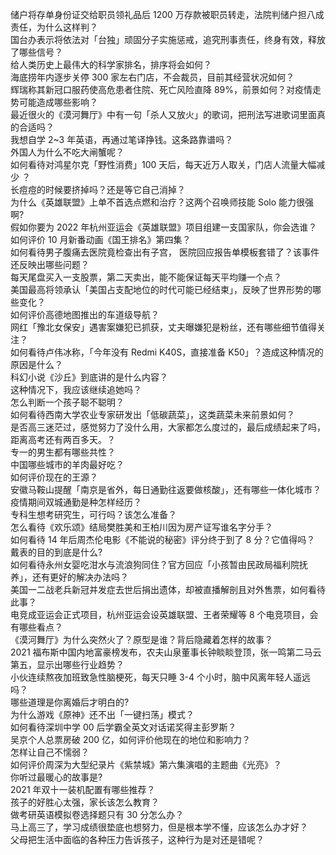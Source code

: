 储户将存单身份证交给职员领礼品后 1200 万存款被职员转走，法院判储户担八成责任，为什么这样判？  
国台办表示将依法对「台独」顽固分子实施惩戒，追究刑事责任，终身有效，释放了哪些信号？  
给人类历史上最伟大的科学家排名，排序将会如何？  
海底捞年内逐步关停 300 家左右门店，不会裁员，目前其经营状况如何？  
辉瑞称其新冠口服药使高危患者住院、死亡风险直降 89%，前景如何？对疫情走势可能造成哪些影响？  
最近很火的《漠河舞厅》中有一句「杀人又放火」的歌词，把刑法写进歌词里面真的合适吗？  
我想自学 2~3 年英语，再通过笔译挣钱。这条路靠谱吗？  
外国人为什么不吃大闸蟹呢？  
如何看待对鸿星尔克「野性消费」100 天后，每天近万人取关，门店人流量大幅减少 ？  
长痘痘的时候要挤掉吗？还是等它自己消掉？  
为什么《英雄联盟》上单不首选点燃和治疗？这两个召唤师技能 Solo 能力很强啊?  
假如你要为 2022 年杭州亚运会《英雄联盟》项目组建一支国家队，你会选谁？  
如何评价 10 月新番动画《国王排名》第四集？  
如何看待男子腹痛去医院竟检查出有子宫， 医院回应报告单模板套错了？该事件还反映出哪些问题？  
每天尾盘买入一支股票，第二天卖出，能不能保证每天平均赚一个点？  
美国最高将领承认「美国占支配地位的时代可能已经结束」，反映了世界形势的哪些变化？  
如何评价高德地图推出的车道级导航？  
网红「豫北女保安」遇害案嫌犯已抓获，丈夫曝嫌犯是粉丝，还有哪些细节值得关注？  
如何看待卢伟冰称，「今年没有 Redmi K40S，直接准备 K50」？造成这种情况的原因是什么？  
科幻小说《沙丘》到底讲的是什么内容？  
这种情况下，我应该继续追她吗？  
怎么判断一个孩子聪不聪明？  
如何看待西南大学农业专家研发出「低碳蔬菜」，这类蔬菜未来前景如何？  
是否高三迷茫过，感觉努力了没什么用，大家都怎么度过的，最后成绩起来了吗，距离高考还有两百多天。？  
专一的男生都有哪些共性？  
中国哪些城市的羊肉最好吃？  
如何评价现在的王源？  
安徽马鞍山提醒「南京是省外，每日通勤往返要做核酸」，还有哪些一体化城市？疫情期间双城通勤是种怎样经历？  
专科生想考研究生，可行吗？该怎么准备？  
怎么看待《欢乐颂》结局樊胜美和王柏川因为房产证写谁名字分手？  
如何看待 14 年后周杰伦电影《不能说的秘密》评分终于到了 8 分？它值得吗？  
戴表的目的到底是什么?  
如何看待永州女婴吃泔水与流浪狗同住？官方回应「小孩暂由民政局福利院抚养」，还有更好的解决办法吗？  
美国一二战老兵新冠并发症去世后捐出遗体，却被直播解剖且对外售票，如何看待此事？  
电竞成亚运会正式项目，杭州亚运会设英雄联盟、王者荣耀等 8 个电竞项目，会有哪些看点？  
《漠河舞厅》为什么突然火了？原型是谁？背后隐藏着怎样的故事？  
2021 福布斯中国内地富豪榜发布，农夫山泉董事长钟睒睒登顶，张一鸣第二马云第五，显示出哪些行业趋势？  
小伙连续熬夜加班致急性脑梗死，每天只睡 3-4 个小时，脑中风离年轻人遥远吗？  
哪些道理是你离婚后才明白的?  
为什么游戏《原神》还不出「一键扫荡」模式？  
如何看待深圳中学 00 后学霸全英文对话诺奖得主彭罗斯？  
吴京个人总票房破 200 亿，如何评价他现在的地位和影响力？  
怎样让自己不懦弱？  
如何评价周深为大型纪录片《紫禁城》第六集演唱的主题曲《光亮》？  
你听过最暖心的故事是?  
2021 年双十一装机配置有哪些推荐？  
孩子的好胜心太强，家长该怎么教育？  
做考研英语模拟卷选择题只有 30 分怎么办？  
马上高三了，学习成绩很垫底也想努力，但是根本学不懂，应该怎么办才好？  
父母把生活中面临的各种压力告诉孩子，这种行为是对还是错呢？  
